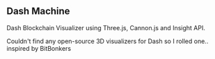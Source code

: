 ## Dash Machine

Dash Blockchain Visualizer using Three.js, Cannon.js and Insight API.

Couldn't find any open-source 3D visualizers for Dash so I rolled one.. inspired by BitBonkers
